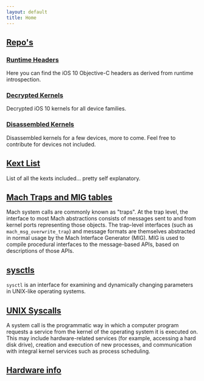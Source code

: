 ```yaml
---
layout: default
title: Home
---
```


## [Repo's](https://github.com/iOS-10-Stuffs)

### [Runtime Headers](https://github.com/iOS-10-Stuffs/iOS10-Runtime-Headers)
Here you can find the iOS 10 Objective-C headers as derived from runtime introspection.

### [Decrypted Kernels](https://github.com/iOS-10-Stuffs/Decrypted-Kernels)
Decrypted iOS 10 kernels for all device families.

### [Disassembled Kernels](https://github.com/iOS-10-Stuffs/Disassembled-Kernels)
Disassembled kernels for a few devices, more to come. Feel free to contribute for devices not included.
 
## [Kext List](kext-list/)
List of all the kexts included... pretty self explanatory.

## [Mach Traps and MIG tables](mach-traps/)
Mach system calls are commonly known as "traps".
At the trap level, the interface to most Mach abstractions consists of messages sent to and from kernel ports representing those objects. The trap-level interfaces (such as `mach_msg_overwrite_trap`) and message formats are themselves abstracted in normal usage by the Mach Interface Generator (MIG). MIG is used to compile procedural interfaces to the message-based APIs, based on descriptions of those APIs.

## [sysctls](sysctls/)
`sysctl` is an interface for examining and dynamically changing parameters in UNIX-like operating systems.

## [UNIX Syscalls](syscalls/)
A system call is the programmatic way in which a computer program requests a service from the kernel of the operating system it is executed on. This may include hardware-related services (for example, accessing a hard disk drive), creation and execution of new processes, and communication with integral kernel services such as process scheduling.

## [Hardware info](hardware)
